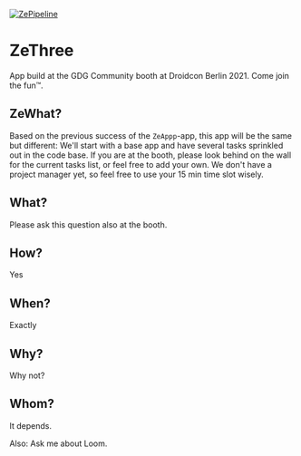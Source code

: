 [![ZePipeline](https://github.com/gdg-berlin-android/ZeThree/actions/workflows/android.yml/badge.svg)](https://github.com/gdg-berlin-android/ZeThree/actions/workflows/android.yml)

ZeThree
=======

App build at the GDG Community booth at Droidcon Berlin 2021. Come join the fun™.

ZeWhat?
-------

Based on the previous success of the `ZeAppp`-app, this app will be the same but different: 
We'll start with a base app and have several tasks sprinkled out in the code base. 
If you are at the booth, please look behind on the wall for the current tasks list, or feel free to add your own. 
We don't have a project manager yet, so feel free to use your 15 min time slot wisely.

What?
-----

Please ask this question also at the booth.

How?
----

Yes

When?
-----

Exactly

Why?
----

Why not?

Whom?
-----

It depends.

Also: Ask me about Loom.
